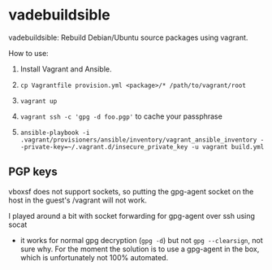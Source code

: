 vadebuildsible
==============

vadebuildsible: Rebuild Debian/Ubuntu source packages using vagrant.

How to use:

1. Install Vagrant and Ansible.

2. `cp Vagrantfile provision.yml <package>/* /path/to/vagrant/root`

3. `vagrant up`

4. `vagrant ssh -c 'gpg -d foo.pgp'` to cache your passphrase

5. `ansible-playbook -i .vagrant/provisioners/ansible/inventory/vagrant_ansible_inventory --private-key=~/.vagrant.d/insecure_private_key -u vagrant build.yml`

PGP keys
--------

vboxsf does not support sockets, so putting the gpg-agent socket on the host in
the guest's /vagrant will not work.

I played around a bit with socket forwarding for gpg-agent over ssh using socat
- it works for normal gpg decryption (`gpg -d`) but not `gpg --clearsign`, not
sure why. For the moment the solution is to use a gpg-agent in the box, which
is unfortunately not 100% automated.

